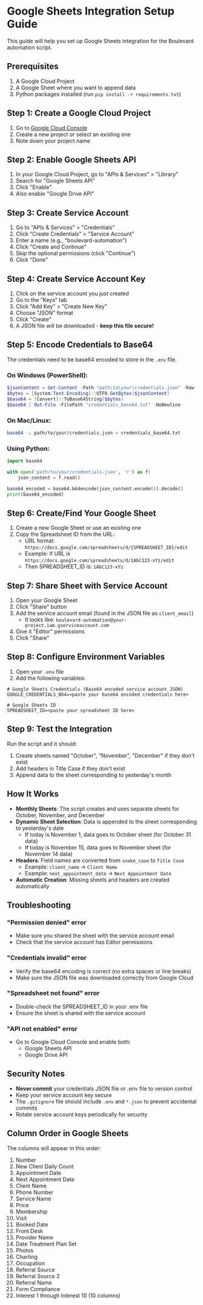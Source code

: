 # Google Sheets Integration Setup Guide

This guide will help you set up Google Sheets integration for the Boulevard automation script.

## Prerequisites

1. A Google Cloud Project
2. A Google Sheet where you want to append data
3. Python packages installed (run `pip install -r requirements.txt`)

## Step 1: Create a Google Cloud Project

1. Go to [Google Cloud Console](https://console.cloud.google.com/)
2. Create a new project or select an existing one
3. Note down your project name

## Step 2: Enable Google Sheets API

1. In your Google Cloud Project, go to "APIs & Services" > "Library"
2. Search for "Google Sheets API"
3. Click "Enable"
4. Also enable "Google Drive API"

## Step 3: Create Service Account

1. Go to "APIs & Services" > "Credentials"
2. Click "Create Credentials" > "Service Account"
3. Enter a name (e.g., "boulevard-automation")
4. Click "Create and Continue"
5. Skip the optional permissions (click "Continue")
6. Click "Done"

## Step 4: Create Service Account Key

1. Click on the service account you just created
2. Go to the "Keys" tab
3. Click "Add Key" > "Create New Key"
4. Choose "JSON" format
5. Click "Create"
6. A JSON file will be downloaded - **keep this file secure!**

## Step 5: Encode Credentials to Base64

The credentials need to be base64 encoded to store in the `.env` file.

### On Windows (PowerShell):
```powershell
$jsonContent = Get-Content -Path "path\to\your\credentials.json" -Raw
$bytes = [System.Text.Encoding]::UTF8.GetBytes($jsonContent)
$base64 = [Convert]::ToBase64String($bytes)
$base64 | Out-File -FilePath "credentials_base64.txt" -NoNewline
```

### On Mac/Linux:
```bash
base64 -i path/to/your/credentials.json > credentials_base64.txt
```

### Using Python:
```python
import base64

with open('path/to/your/credentials.json', 'r') as f:
    json_content = f.read()

base64_encoded = base64.b64encode(json_content.encode()).decode()
print(base64_encoded)
```

## Step 6: Create/Find Your Google Sheet

1. Create a new Google Sheet or use an existing one
2. Copy the Spreadsheet ID from the URL:
   - URL format: `https://docs.google.com/spreadsheets/d/{SPREADSHEET_ID}/edit`
   - Example: If URL is `https://docs.google.com/spreadsheets/d/1AbC123-xYz/edit`
   - Then SPREADSHEET_ID is: `1AbC123-xYz`

## Step 7: Share Sheet with Service Account

1. Open your Google Sheet
2. Click "Share" button
3. Add the service account email (found in the JSON file as `client_email`)
   - It looks like: `boulevard-automation@your-project.iam.gserviceaccount.com`
4. Give it "Editor" permissions
5. Click "Share"

## Step 8: Configure Environment Variables

1. Open your `.env` file
2. Add the following variables:

```env
# Google Sheets Credentials (Base64 encoded service account JSON)
GOOGLE_CREDENTIALS_B64=<paste your base64 encoded credentials here>

# Google Sheets ID
SPREADSHEET_ID=<paste your spreadsheet ID here>
```

## Step 9: Test the Integration

Run the script and it should:
1. Create sheets named "October", "November", "December" if they don't exist
2. Add headers in Title Case if they don't exist
3. Append data to the sheet corresponding to yesterday's month

## How It Works

- **Monthly Sheets**: The script creates and uses separate sheets for October, November, and December
- **Dynamic Sheet Selection**: Data is appended to the sheet corresponding to yesterday's date
  - If today is November 1, data goes to October sheet (for October 31 data)
  - If today is November 15, data goes to November sheet (for November 14 data)
- **Headers**: Field names are converted from `snake_case` to `Title Case`
  - Example: `client_name` → `Client Name`
  - Example: `next_appointment_date` → `Next Appointment Date`
- **Automatic Creation**: Missing sheets and headers are created automatically

## Troubleshooting

### "Permission denied" error
- Make sure you shared the sheet with the service account email
- Check that the service account has Editor permissions

### "Credentials invalid" error
- Verify the base64 encoding is correct (no extra spaces or line breaks)
- Make sure the JSON file was downloaded correctly from Google Cloud

### "Spreadsheet not found" error
- Double-check the SPREADSHEET_ID in your .env file
- Ensure the sheet is shared with the service account

### "API not enabled" error
- Go to Google Cloud Console and enable both:
  - Google Sheets API
  - Google Drive API

## Security Notes

- **Never commit** your credentials JSON file or .env file to version control
- Keep your service account key secure
- The `.gitignore` file should include `.env` and `*.json` to prevent accidental commits
- Rotate service account keys periodically for security

## Column Order in Google Sheets

The columns will appear in this order:
1. Number
2. New Client Daily Count
3. Appointment Date
4. Next Appointment Date
5. Client Name
6. Phone Number
7. Service Name
8. Price
9. Membership
10. Visit
11. Booked Date
12. Front Desk
13. Provider Name
14. Date Treatment Plan Set
15. Photos
16. Charting
17. Occupation
18. Referral Source
19. Referral Source 2
20. Referral Name
21. Form Compliance
22. Interest 1 through Interest 10 (10 columns)
